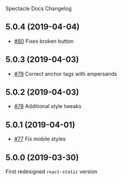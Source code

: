 Spectacle Docs Changelog

## 5.0.4 (2019-04-04)

- [#80](https://github.com/FormidableLabs/spectacle-docs/pull/80) Fixes broken button

## 5.0.3 (2019-04-03)

- [#79](https://github.com/FormidableLabs/spectacle-docs/pull/79) Correct anchor tags with ampersands

## 5.0.2 (2019-04-03)

- [#78](https://github.com/FormidableLabs/spectacle-docs/pull/78) Additional style tweaks

## 5.0.1 (2019-04-01)

- [#77](https://github.com/FormidableLabs/spectacle-docs/pull/77) Fix mobile styles

## 5.0.0 (2019-03-30)

First redesigned `react-static` version
